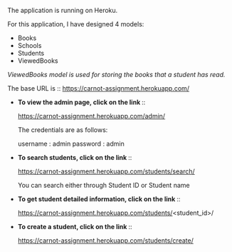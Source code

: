 The application is running on Heroku.

For this application, I have designed 4 models:
    <ul>
        <li>Books</li>
        <li>Schools</li>
        <li>Students</li>
        <li>ViewedBooks</li>
    </ul>
<i>ViewedBooks model is used for storing the books that a student has read.</i>


The base URL is :: https://carnot-assignment.herokuapp.com/

<ul>
<li><b>To view the admin page, click on the link </b>:: 

https://carnot-assignment.herokuapp.com/admin/

The credentials are as follows:

username : admin
password : admin

<li><b>To search students, click on the link </b>::

https://carnot-assignment.herokuapp.com/students/search/

You can search either through Student ID or Student name


<li><b>To get student detailed information, click on the link </b>::

https://carnot-assignment.herokuapp.com/students/<student_id>/


<li><b> To create a student, click on the link </b>::

https://carnot-assignment.herokuapp.com/students/create/

</ul>
